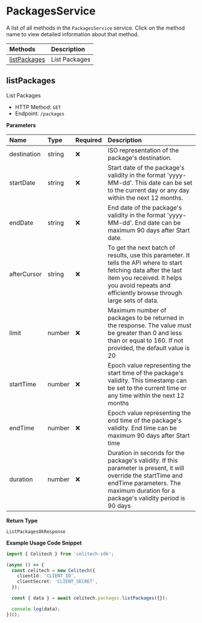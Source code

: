 # PackagesService

A list of all methods in the `PackagesService` service. Click on the method name to view detailed information about that method.

| Methods                       | Description   |
| :---------------------------- | :------------ |
| [listPackages](#listpackages) | List Packages |

## listPackages

List Packages

- HTTP Method: `GET`
- Endpoint: `/packages`

**Parameters**

| Name        | Type   | Required | Description                                                                                                                                                                                                         |
| :---------- | :----- | :------- | :------------------------------------------------------------------------------------------------------------------------------------------------------------------------------------------------------------------ |
| destination | string | ❌       | ISO representation of the package's destination.                                                                                                                                                                    |
| startDate   | string | ❌       | Start date of the package's validity in the format 'yyyy-MM-dd'. This date can be set to the current day or any day within the next 12 months.                                                                      |
| endDate     | string | ❌       | End date of the package's validity in the format 'yyyy-MM-dd'. End date can be maximum 90 days after Start date.                                                                                                    |
| afterCursor | string | ❌       | To get the next batch of results, use this parameter. It tells the API where to start fetching data after the last item you received. It helps you avoid repeats and efficiently browse through large sets of data. |
| limit       | number | ❌       | Maximum number of packages to be returned in the response. The value must be greater than 0 and less than or equal to 160. If not provided, the default value is 20                                                 |
| startTime   | number | ❌       | Epoch value representing the start time of the package's validity. This timestamp can be set to the current time or any time within the next 12 months                                                              |
| endTime     | number | ❌       | Epoch value representing the end time of the package's validity. End time can be maximum 90 days after Start time                                                                                                   |
| duration    | number | ❌       | Duration in seconds for the package's validity. If this parameter is present, it will override the startTime and endTime parameters. The maximum duration for a package's validity period is 90 days                |

**Return Type**

`ListPackagesOkResponse`

**Example Usage Code Snippet**

```typescript
import { Celitech } from 'celitech-sdk';

(async () => {
  const celitech = new Celitech({
    clientId: 'CLIENT_ID',
    clientSecret: 'CLIENT_SECRET',
  });

  const { data } = await celitech.packages.listPackages({});

  console.log(data);
})();
```
